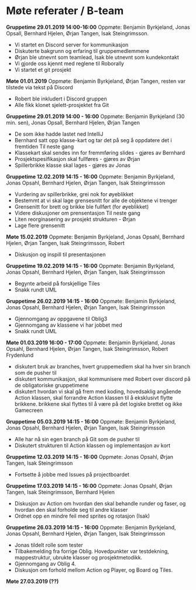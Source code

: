 # Møte referater / B-team

**Gruppetime 29.01.2019 14:00-16:00**
Oppmøte: Benjamin Byrkjeland, Jonas Opsall, Bernhard Hjelen, Ørjan Tangen, Isak Steingrimsson.
 - Vi startet en Discord server for kommunikasjon
 - Diskuterte bakgrunn og erfaring til gruppemedlemmene
 - Ørjan ble utnevnt som teamlead, Isak ble utnevnt som kundekontakt
 - Vi gjorde oss kjennt med reglene til Roborally
 - Vi startet et git prosjekt
 
 
**Møte 01.01.2019**
Oppmøte: Benjamin Byrkjeland, Ørjan Tangen, resten var tilstede via tekst på Discord
 - Robert ble inkludert i Discord gruppen
 - Alle fikk klonet sjelett-prosjektet fra Git
  
  
**Gruppetime 29.01.2019 14:00 - 16:00**
Oppmøte: Benjamin Byrkjeland (30 min. sen), Jonas Opsall, Bernhard Hjelen, Ørjan Tangen
  - De som ikke hadde lastet ned IntelliJ
  - Bernhard satt opp klasse-kart og tar det på seg å oppdatere det i fremtiden
    Til neste gang
  - Klassekart skal sendes inn for fremmføring slides - gjøres av Bernhard
  - Prosjektspesifikasjon skal fullføres - gjøres av Ørjan
  - Spillerbrikke klasse skal lages - gjøres av Jonas
  

  
**Gruppetime 12.02.2019 14:15 - 16:00**
Oppmøte: Benjamin Byrkjeland, Jonas Opsahl, Bernhard Hjelen, Ørjan Tangen, Isak Steingrimsson
 - Vurdering av spillerbrikke, grei nok for øyeblikket
 - Bestemmt at vi skal lage grensesnitt for alle de objektene vi trenger
 - Grensenitt for brett og brikke ble fullført (for øyeblikket)
 - Videre diskusjoner om prensentasjon
Til neste gang
 - Liten reorginasering av prosjekt strukturen - Ørjan
 - Lage flere grensenitt
 
 **Møte 15.02.2019**
 Oppmøte: Benjamin Byrkjeland, Jonas Opsahl, Bernhard Hjelen, Ørjan Tangen, Isak Steingrimsson, Robert
  - Diskusjon og inspill til presentasjonen
  
**Gruppetime 19.02.2019 14:15 - 16:00**
Oppmøte: Benjamin Byrkjeland, Jonas Opsahl, Bernhard Hjelen, Ørjan Tangen, Isak Steingrimsson
  - Begynte arbeid på forskjellige Tiles
  - Snakk rundt UML
 
**Gruppetime 26.02.2019 14:15 - 16:00**
Oppmøte: Benjamin Byrkjeland, Jonas Opsahl, Bernhard Hjelen, Ørjan Tangen, Isak Steingrimsson
 - Gjennomgang av oppgavene til Oblig3
 - Gjennomgang av klassene vi har jobbet med
 - Snakk rundt UML
  
**Møte 01.03.2019 16:00 - 17:00**
Oppmøte: Benjamin Byrkjeland, Jonas Opsahl, Bernhard Hjelen, Ørjan Tangen, Isak Steingrimsson, Robert Frydenlund
 - diskutert bruk av branches, hvert gruppemedlem skal ha hver sin branch som de pusher til
 - diskutert kommunikasjon, skal kommunisere med Robert over discord på de obligatoriske gruppetimene
 - diskutert hvordan vi skal gå frem med koding, hovedsaklig angående Action klassen, skal forrandre Action klassen til å eksklusivt flytte brikkene. brikkene skal flyttes til å være på det logiske brettet 
    og ikke Gamecreen

**Gruppetime 05.03.2019 14:15 - 16:00**
Oppmøte: Benjamin Byrkjeland, Jonas Opsahl, Bernhard Hjelen, Ørjan Tangen, Isak Steingrimsson
 - Alle har nå sin egen branch på Git som de pusher til
 - Diskutert strukturen til Action klassen og implementasjon av kort
  
**Gruppetime 12.03.2019 14:15 - 16:00**
Oppmøte: Jonas Opsahl, Ørjan Tangen, Isak Steingrimsson
 - Fortsette å jobbe med Issues på projectboardet
 
 **Gruppetime 17.03.2019 14:15 - 16:00**
 Oppmøte: Jonas Opsahl, Ørjan Tangen, Isak Steingrimsson, Bernhard Hjelen
  - Diskusjon av Action om hvordan den skal behandle runder og faser, og hvordan den skal
  forholde seg til andre klasser
  - Ordnet opp en  mindre feil med sprites og rotasjon (Isak)
  
**Gruppetime 26.03.2019 14:15 - 16:00**
Oppmøte: Benjamin Byrkjeland, Jonas Opsahl, Bernhard Hjelen, Ørjan Tangen, Isak Steingrimsson
- Jonas tildelt rolle som tester
- Tilbakemelding fra forrige Oblig. Hovedpunkter var testdekning, 
mappestruktur, ubrukte klasser og prosjektmetodikk.
- Gjennomgang av Oblig 4.
- Diskusjon om forhold mellom Action og Player, og Board og Tiles.


**Møte 27.03.2019 (??)**
